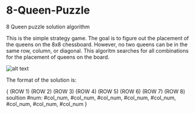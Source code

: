 # 8-Queen-Puzzle
8 Queen puzzle solution algorithm

This is the simple strategy game. The goal is to figure out the placement of the queens on the 8x8 chessboard. However, no two queens can be in the same row, column, or diagonal. This algoritm searches for all combinations for the placement of queens on the board. 


![alt text](http://www.aiai.ed.ac.uk/~gwickler/images/8-queens-config.png)


The format of the solution is: 

{               (ROW 1)   (ROW 2)    (ROW 3)   (ROW 4)   (ROW 5)   (ROW 6)   (ROW 7)   (ROW 8)
soultion #num: #col_num, #col_num, #col_num, #col_num, #col_num, #col_num, #col_num, #col_num }


